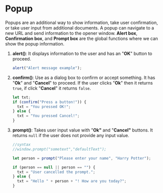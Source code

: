 # Popup

Popups are an additional way to show information, take user confirmation, or take user input from additional documents. A popup can navigate to a new URL and send information to the opener window. **Alert box**, **Confirmation box**,  and **Prompt box** are the global functions where we can show the popup information.

1.  **alert()**: It displays information to the user and has an  "**OK**" button to proceed.

    ```javascript
    alert("Alert message example");
    ```
2.  **confirm()**: Use as a dialog box to confirm or accept something. It has "**Ok**" and "**Cancel**" to proceed. If the user clicks "**Ok**" then it returns `true`, if click "**Cancel**" it returns  `false`.&#x20;

    ```javascript
    let txt;
    if (confirm("Press a button!")) {
      txt = "You pressed OK!";
    } else {
      txt = "You pressed Cancel!";
    }
    ```
3.  **prompt()**: Takes user input value with "**Ok"** and "**Cancel"** buttons. It returns `null` if the user does not provide any input value.

    ```javascript
    //syntax 
    //window.prompt("sometext","defaultText");

    let person = prompt("Please enter your name", "Harry Potter");

    if (person == null || person == "") {
      txt = "User cancelled the prompt.";
    } else {
      txt = "Hello " + person + "! How are you today?";
    }
    ```









